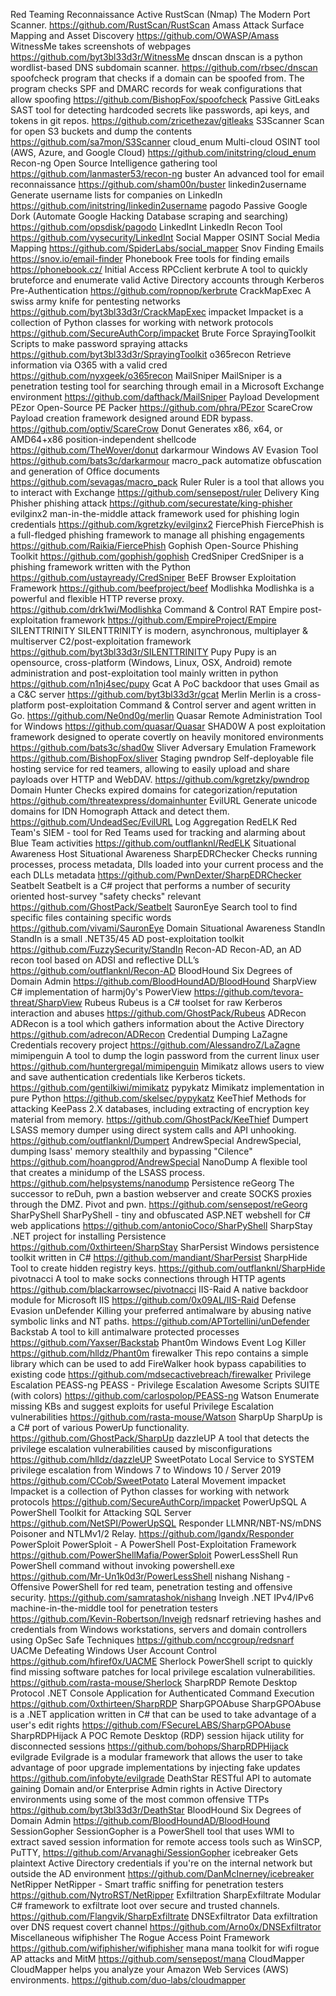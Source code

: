 Red Teaming
	Reconnaissance
		Active
			RustScan (Nmap)
				The Modern Port Scanner.
					https://github.com/RustScan/RustScan
			Amass
				Attack Surface Mapping and Asset Discovery
					https://github.com/OWASP/Amass
			WitnessMe
				takes screenshots of webpages
					https://github.com/byt3bl33d3r/WitnessMe
			dnscan
				dnscan is a python wordlist-based DNS subdomain scanner.
					https://github.com/rbsec/dnscan
			spoofcheck
				program that checks if a domain can be spoofed from. The program checks SPF and DMARC records for weak configurations that allow spoofing
					https://github.com/BishopFox/spoofcheck
		Passive
			GitLeaks
				SAST tool for detecting hardcoded secrets like passwords, api keys, and tokens in git repos.
					https://github.com/zricethezav/gitleaks
			S3Scanner
				Scan for open S3 buckets and dump the contents
					https://github.com/sa7mon/S3Scanner
			cloud_enum
				Multi-cloud OSINT tool (AWS, Azure, and Google Cloud)
					https://github.com/initstring/cloud_enum
			Recon-ng
				Open Source Intelligence gathering tool 
					https://github.com/lanmaster53/recon-ng
			buster
				An advanced tool for email reconnaissance
					https://github.com/sham00n/buster
			linkedin2username
				Generate username lists for companies on LinkedIn
					https://github.com/initstring/linkedin2username
			pagodo
				Passive Google Dork (Automate Google Hacking Database scraping and searching)
					https://github.com/opsdisk/pagodo
			LinkedInt
				LinkedIn Recon Tool
					https://github.com/vysecurity/LinkedInt
			Social Mapper
				OSINT Social Media Mapping 
					https://github.com/SpiderLabs/social_mapper
			Snov
				Finding Emails
					https://snov.io/email-finder
			Phonebook
				Free tools for finding emails 
					https://phonebook.cz/
	Initial Access
		RPCclient
		kerbrute
			A tool to quickly bruteforce and enumerate valid Active Directory accounts through Kerberos Pre-Authentication
				https://github.com/ropnop/kerbrute
		CrackMapExec
			A swiss army knife for pentesting networks
				https://github.com/byt3bl33d3r/CrackMapExec
		impacket
			Impacket is a collection of Python classes for working with network protocols
				https://github.com/SecureAuthCorp/impacket
		Brute Force
			SprayingToolkit
				Scripts to make password spraying attacks
					https://github.com/byt3bl33d3r/SprayingToolkit
			o365recon
				Retrieve information via O365 with a valid cred
					https://github.com/nyxgeek/o365recon
			MailSniper
				MailSniper is a penetration testing tool for searching through email in a Microsoft Exchange environment
					https://github.com/dafthack/MailSniper
		Payload Development
			PEzor
				Open-Source PE Packer
					https://github.com/phra/PEzor
			ScareCrow
				Payload creation framework designed around EDR bypass. 
					https://github.com/optiv/ScareCrow
			Donut
				Generates x86, x64, or AMD64+x86 position-independent shellcode 
					https://github.com/TheWover/donut
			darkarmour
				Windows AV Evasion Tool
					https://github.com/bats3c/darkarmour
			macro_pack
				automatize obfuscation and generation of Office documents
					https://github.com/sevagas/macro_pack
			Ruler
				Ruler is a tool that allows you to interact with Exchange
					https://github.com/sensepost/ruler
	Delivery
		King Phisher 
			phishing attack
				https://github.com/securestate/king-phisher
		evilginx2
			man-in-the-middle attack framework used for phishing login credentials
				https://github.com/kgretzky/evilginx2
		FiercePhish
			FiercePhish is a full-fledged phishing framework to manage all phishing engagements
				https://github.com/Raikia/FiercePhish
		Gophish
			Open-Source Phishing Toolkit
				https://github.com/gophish/gophish
		CredSniper
			CredSniper is a phishing framework written with the Python
				https://github.com/ustayready/CredSniper
		BeEF
			Browser Exploitation Framework
				https://github.com/beefproject/beef
		Modlishka
			Modlishka is a powerful and flexible HTTP reverse proxy.
				https://github.com/drk1wi/Modlishka
	Command & Control
		RAT
			Empire
				 post-exploitation framework
					https://github.com/EmpireProject/Empire
			SILENTTRINITY
				SILENTTRINITY is modern, asynchronous, multiplayer & multiserver C2/post-exploitation framework
					https://github.com/byt3bl33d3r/SILENTTRINITY
			Pupy
				Pupy is an opensource, cross-platform (Windows, Linux, OSX, Android) remote administration and post-exploitation tool mainly written in python 
					https://github.com/n1nj4sec/pupy
			Gcat
				 A PoC backdoor that uses Gmail as a C&C server 
					https://github.com/byt3bl33d3r/gcat
			Merlin
				Merlin is a cross-platform post-exploitation Command & Control server and agent written in Go.
					https://github.com/Ne0nd0g/merlin
			Quasar
				 Remote Administration Tool for Windows 
					https://github.com/quasar/Quasar
			SHAD0W
				A post exploitation framework designed to operate covertly on heavily monitored environments 
					https://github.com/bats3c/shad0w
			Sliver
				 Adversary Emulation Framework 
					https://github.com/BishopFox/sliver
		Staging
			pwndrop
				Self-deployable file hosting service for red teamers, allowing to easily upload and share payloads over HTTP and WebDAV.
					https://github.com/kgretzky/pwndrop
			Domain Hunter
				Checks expired domains for categorization/reputation
					https://github.com/threatexpress/domainhunter
			EvilURL
				 Generate unicode domains for IDN Homograph Attack and detect them. 
					https://github.com/UndeadSec/EvilURL
		Log Aggregation
			RedELK
				Red Team's SIEM - tool for Red Teams used for tracking and alarming about Blue Team activities
					https://github.com/outflanknl/RedELK
	Situational Awareness
		Host Situational Awareness
			SharpEDRChecker
				Checks running processes, process metadata, Dlls loaded into your current process and the each DLLs metadata
					https://github.com/PwnDexter/SharpEDRChecker
			Seatbelt
				Seatbelt is a C# project that performs a number of security oriented host-survey "safety checks" relevant
					https://github.com/GhostPack/Seatbelt
			SauronEye
				Search tool to find specific files containing specific words
					https://github.com/vivami/SauronEye
		Domain Situational Awareness
			StandIn
				 StandIn is a small .NET35/45 AD post-exploitation toolkit 
					https://github.com/FuzzySecurity/StandIn
			Recon-AD
				 Recon-AD, an AD recon tool based on ADSI and reflective DLL’s 
					https://github.com/outflanknl/Recon-AD
			BloodHound
				Six Degrees of Domain Admin
					https://github.com/BloodHoundAD/BloodHound
			SharpView
				C# implementation of harmj0y's PowerView
					https://github.com/tevora-threat/SharpView
			Rubeus
				Rubeus is a C# toolset for raw Kerberos interaction and abuses
					https://github.com/GhostPack/Rubeus
			ADRecon
				ADRecon is a tool which gathers information about the Active Directory 
					https://github.com/adrecon/ADRecon
	Credential Dumping
		LaZagne
			 Credentials recovery project 
				https://github.com/AlessandroZ/LaZagne
		mimipenguin
			 A tool to dump the login password from the current linux user 
				https://github.com/huntergregal/mimipenguin
		Mimikatz
			allows users to view and save authentication credentials like Kerberos tickets.
				https://github.com/gentilkiwi/mimikatz
		pypykatz
			 Mimikatz implementation in pure Python 
				https://github.com/skelsec/pypykatz
		KeeThief
			 Methods for attacking KeePass 2.X databases, including extracting of encryption key material from memory. 
				https://github.com/GhostPack/KeeThief
		Dumpert
			LSASS memory dumper using direct system calls and API unhooking.
				https://github.com/outflanknl/Dumpert
		AndrewSpecial
			AndrewSpecial, dumping lsass' memory stealthily and bypassing "Cilence"
				https://github.com/hoangprod/AndrewSpecial
		NanoDump
			A flexible tool that creates a minidump of the LSASS process.
				https://github.com/helpsystems/nanodump
	Persistence
		reGeorg
			 The successor to reDuh, pwn a bastion webserver and create SOCKS proxies through the DMZ. Pivot and pwn. 
				https://github.com/sensepost/reGeorg
		SharPyShell
			SharPyShell - tiny and obfuscated ASP.NET webshell for C# web applications 
				https://github.com/antonioCoco/SharPyShell
		SharpStay
			 .NET project for installing Persistence 
				https://github.com/0xthirteen/SharpStay
		SharPersist
			Windows persistence toolkit written in C#
				https://github.com/mandiant/SharPersist
		SharpHide
			 Tool to create hidden registry keys. 
				https://github.com/outflanknl/SharpHide
		pivotnacci
			 A tool to make socks connections through HTTP agents 
				https://github.com/blackarrowsec/pivotnacci
		IIS-Raid
			 A native backdoor module for Microsoft IIS
				https://github.com/0x09AL/IIS-Raid
	Defense Evasion
		unDefender
			Killing your preferred antimalware by abusing native symbolic links and NT paths.
				https://github.com/APTortellini/unDefender
		Backstab
			A tool to kill antimalware protected processes
				https://github.com/Yaxser/Backstab
		Phant0m
			 Windows Event Log Killer 
				https://github.com/hlldz/Phant0m
		firewalker
			This repo contains a simple library which can be used to add FireWalker hook bypass capabilities to existing code
				https://github.com/mdsecactivebreach/firewalker
	Privilege Escalation
		PEASS-ng
			 PEASS - Privilege Escalation Awesome Scripts SUITE (with colors) 
				https://github.com/carlospolop/PEASS-ng
		Watson
			 Enumerate missing KBs and suggest exploits for useful Privilege Escalation vulnerabilities 
				https://github.com/rasta-mouse/Watson
		SharpUp
			 SharpUp is a C# port of various PowerUp functionality. 
				https://github.com/GhostPack/SharpUp
		dazzleUP
			A tool that detects the privilege escalation vulnerabilities caused by misconfigurations
				https://github.com/hlldz/dazzleUP
		SweetPotato
			Local Service to SYSTEM privilege escalation from Windows 7 to Windows 10 / Server 2019 
				https://github.com/CCob/SweetPotato
	Lateral Movement
		impacket
			Impacket is a collection of Python classes for working with network protocols
				https://github.com/SecureAuthCorp/impacket
		PowerUpSQL
			A PowerShell Toolkit for Attacking SQL Server
				https://github.com/NetSPI/PowerUpSQL
		Responder
			LLMNR/NBT-NS/mDNS Poisoner and NTLMv1/2 Relay.
				https://github.com/lgandx/Responder
		PowerSploit
			 PowerSploit - A PowerShell Post-Exploitation Framework 
				https://github.com/PowerShellMafia/PowerSploit
		PowerLessShell
			 Run PowerShell command without invoking powershell.exe 
				https://github.com/Mr-Un1k0d3r/PowerLessShell
		nishang
			 Nishang - Offensive PowerShell for red team, penetration testing and offensive security. 
				https://github.com/samratashok/nishang
		Inveigh
			 .NET IPv4/IPv6 machine-in-the-middle tool for penetration testers 
				https://github.com/Kevin-Robertson/Inveigh
		redsnarf
			retrieving hashes and credentials from Windows workstations, servers and domain controllers using OpSec Safe Techniques
				https://github.com/nccgroup/redsnarf
		UACMe
			 Defeating Windows User Account Control 
				https://github.com/hfiref0x/UACME
		Sherlock
			 PowerShell script to quickly find missing software patches for local privilege escalation vulnerabilities. 
				https://github.com/rasta-mouse/Sherlock
		SharpRDP
			 Remote Desktop Protocol .NET Console Application for Authenticated Command Execution 
				https://github.com/0xthirteen/SharpRDP
		SharpGPOAbuse
			SharpGPOAbuse is a .NET application written in C# that can be used to take advantage of a user's edit rights
				https://github.com/FSecureLABS/SharpGPOAbuse
		SharpRDPHijack
			 A POC Remote Desktop (RDP) session hijack utility for disconnected sessions 
				https://github.com/bohops/SharpRDPHijack
		evilgrade
			Evilgrade is a modular framework that allows the user to take advantage of poor upgrade implementations by injecting fake updates
				https://github.com/infobyte/evilgrade
		DeathStar
			RESTful API to automate gaining Domain and/or Enterprise Admin rights in Active Directory environments using some of the most common offensive TTPs
				https://github.com/byt3bl33d3r/DeathStar
		BloodHound
			Six Degrees of Domain Admin
				https://github.com/BloodHoundAD/BloodHound
		SessionGopher
			SessionGopher is a PowerShell tool that uses WMI to extract saved session information for remote access tools such as WinSCP, PuTTY,
				https://github.com/Arvanaghi/SessionGopher
		icebreaker
			 Gets plaintext Active Directory credentials if you're on the internal network but outside the AD environment 
				https://github.com/DanMcInerney/icebreaker
		NetRipper
			 NetRipper - Smart traffic sniffing for penetration testers 
				https://github.com/NytroRST/NetRipper
	Exfiltration
		SharpExfiltrate
			 Modular C# framework to exfiltrate loot over secure and trusted channels. 
				https://github.com/Flangvik/SharpExfiltrate
		DNSExfiltrator
			 Data exfiltration over DNS request covert channel 
				https://github.com/Arno0x/DNSExfiltrator
	Miscellaneous
		wifiphisher
			 The Rogue Access Point Framework 
				https://github.com/wifiphisher/wifiphisher
		mana
			mana toolkit for wifi rogue AP attacks and MitM 
				https://github.com/sensepost/mana
		CloudMapper
			 CloudMapper helps you analyze your Amazon Web Services (AWS) environments. 
				https://github.com/duo-labs/cloudmapper
